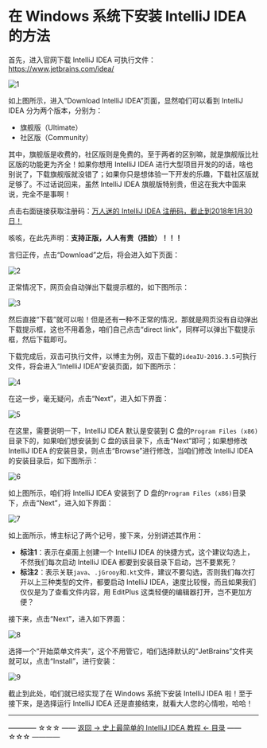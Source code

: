 # 在 Windows 系统下安装 IntelliJ IDEA 的方法

首先，进入官网下载 IntelliJ IDEA 可执行文件：https://www.jetbrains.com/idea/

![1](http://img.blog.csdn.net/20170310164940754)

如上图所示，进入“Download IntelliJ IDEA”页面，显然咱们可以看到 IntelliJ IDEA 分为两个版本，分别为：

 - 旗舰版（Ultimate）
 - 社区版（Community）

其中，旗舰版是收费的，社区版则是免费的。至于两者的区别嘛，就是旗舰版比社区版的功能更为齐全！如果你想用 IntelliJ IDEA 进行大型项目开发的的话，啥也别说了，下载旗舰版就没错了；如果你只是想体验一下开发的乐趣，下载社区版就足够了。不过话说回来，虽然 IntelliJ IDEA 旗舰版特别贵，但这在我大中国来说，完全不是事啊！

点击右面链接获取注册码：[万人迷的 IntelliJ IDEA 注册码，截止到2018年1月30日！](http://blog.csdn.net/qq_35246620/article/details/60145192)

咳咳，在此先声明：**支持正版，人人有责（捂脸）！！！**

言归正传，点击“Download”之后，将会进入如下页面：

![2](http://img.blog.csdn.net/20170310170422591)

正常情况下，网页会自动弹出下载提示框的，如下图所示：

![3](http://img.blog.csdn.net/20170310170514873)

然后直接“下载”就可以啦！但是还有一种不正常的情况，那就是网页没有自动弹出下载提示框，这也不用着急，咱们自己点击“direct link”，同样可以弹出下载提示框，然后下载即可。

下载完成后，双击可执行文件，以博主为例，双击下载的`ideaIU-2016.3.5`可执行文件，将会进入“IntelliJ IDEA”安装页面，如下图所示：

![4](http://img.blog.csdn.net/20170310171302817)

在这一步，毫无疑问，点击“Next”，进入如下界面：

![5](http://img.blog.csdn.net/20170310171448664)

在这里，需要说明一下，IntelliJ IDEA 默认是安装到 C 盘的`Program Files (x86)`目录下的，如果咱们想安装到 C 盘的该目录下，点击“Next”即可；如果想修改 IntelliJ IDEA 的安装目录，则点击“Browse”进行修改，当咱们修改 IntelliJ IDEA 的安装目录后，如下图所示：

![6](http://img.blog.csdn.net/20170310171905279)

如上图所示，咱们将 IntelliJ IDEA 安装到了 D 盘的`Program Files (x86)`目录下，点击“Next”，进入如下界面：

![7](http://img.blog.csdn.net/20170310172117210)

如上面所示，博主标记了两个记号，接下来，分别讲述其作用：

 - **标注1**：表示在桌面上创建一个 IntelliJ IDEA 的快捷方式，这个建议勾选上，不然我们每次启动 IntelliJ IDEA 都要到安装目录下启动，岂不要累死？
 - **标注2**：表示关联`java`、`.jGrooy`和`.kt`文件，建议不要勾选，否则我们每次打开以上三种类型的文件，都要启动 IntelliJ IDEA，速度比较慢，而且如果我们仅仅是为了查看文件内容，用 EditPlus 这类轻便的编辑器打开，岂不更加方便？

接下来，点击“Next”，进入如下界面：

![8](http://img.blog.csdn.net/20170310173108763)

选择一个“开始菜单文件夹”，这个不用管它，咱们选择默认的“JetBrains”文件夹就可以，点击“Install”，进行安装：

![9](http://img.blog.csdn.net/20170310173450530)

截止到此处，咱们就已经实现了在 Windows 系统下安装 IntelliJ IDEA 啦！至于接下来，是选择运行 IntelliJ IDEA 还是直接结束，就看大人您的心情啦，哈哈！

----------
———— ☆☆☆ —— [返回 -> 史上最简单的 IntelliJ IDEA 教程 <- 目录](https://github.com/guobinhit/intellij-idea-tutorial/blob/master/README.md) —— ☆☆☆ ————
